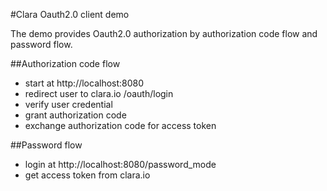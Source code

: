 #Clara Oauth2.0 client demo

The demo provides Oauth2.0 authorization by authorization code flow and password flow.


##Authorization code flow
 - start at http://localhost:8080
 - redirect user to clara.io /oauth/login 
 - verify user credential
 - grant authorization code
 - exchange authorization code for access token 

##Password flow
 - login at http://localhost:8080/password_mode
 - get access token from clara.io 


